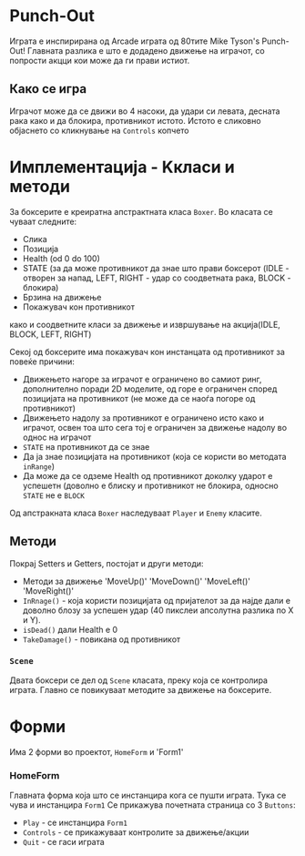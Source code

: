 # Punch-Out
Играта е инспирирана од Arcade играта од 80тите Mike Tyson's Punch-Out!
Главната разлика е што е додадено движење на играчот, со попрости акцци кои може да ги прави истиот.

## Како се игра
Играчот може да се движи во 4 насоки, да удари си левата, десната рака како и да блокира, противникот истото.
Истото е сликовно објаснето со кликнување на `Controls` копчето


# Имплементација - Kкласи и методи
За боксерите е креиратна апстрактната класа `Boxer`. Во класата се чуваат следните:
 * Слика 
 * Позиција
 * Health (od 0 do 100)
 * STATE (за да може противникот да знае што прави боксерот (IDLE - отворен за напад, LEFT, RIGHT - удар со соодветната рака, BLOCK - блокира)
 * Брзина на движење
 * Покажувач кон противникот
	
како и соодветните класи за движење и извршување на акција(IDLE, BLOCK, LEFT, RIGHT)
	
Секој од боксерите има покажувач кон инстанцата од противникот за повеќе причини:
	
   * Движењето нагоре за играчот е ограничено во самиот ринг, дополнително поради 2D моделите, од горе е ограничен според позицијата на противникот (не може да се наоѓа погоре од противникот)
   * Движењето надолу за противникот е ограничено исто како и играчот, освен тоа што сега тој е ограничен за движење надолу во однос на играчот
   * `STATE` на противникот да се знае
   * Да ја знае позицијата на противникот (која се користи во методата `inRange`)
   * Да може да се одземе Health од противникот доколку ударот е успешетн (доволно е блиску и противникот не блокира, односно `STATE` не е `BLOCK`
		
Од апстракната класа `Boxer` наследуваат `Player` и `Enemy` класите.
		
## Методи

Покрај Setters и Getters, постојат и други методи:

 * Методи за движење 'MoveUp()' 'MoveDown()' 'MoveLeft()' 'MoveRight()'
 * `InRnage()` - која користи позицијата од пријателот за да најде дали е доволно блозу за успешен удар (40 пикслеи апсолутна разлика по X и Y).
 * `isDead()` дали Health e 0
 * `TakeDamage()` - повикана од противникот 
 ### `Scene`
 Двата боксери се дел од `Scene` класата, преку која се контролира играта.
 Главно се повикуваат методите за движење на боксерите.
 
 # Форми
 Има 2 форми во проектот, `HomeForm` и 'Form1'
 
 ### HomeForm
 
 Главната форма која што се инстанцира кога се пушти играта. Тука се чува и инстанцира `Form1`
 Се прикажува почетната страница со 3 `Buttons`:
  * `Play` - се инстанцира `Form1`
  * `Controls` - се прикажуваат контролите за движење/акции
  * `Quit` - се гаси играта
 
 
